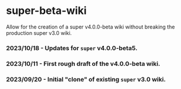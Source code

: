 # super-beta-wiki
Allow for the creation of a super v4.0.0-beta wiki without breaking the production super v3.0 wiki.

### 2023/10/18 - Updates for `super` v4.0.0-beta5.

### 2023/10/11 - First rough draft of the v4.0.0-beta wiki.

### 2023/09/20 - Initial "clone" of existing `super` v3.0 wiki.
